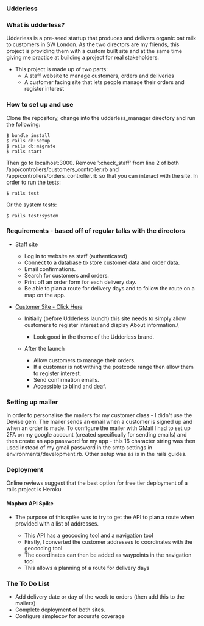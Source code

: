 ### Udderless

### What is udderless?

Udderless is a pre-seed startup that produces and delivers organic oat milk to customers in SW London. As the two directors are my friends, this project is providing them with a custom built site and at the same time giving me practice at building a project for real stakeholders.

- This project is made up of two parts: 
    - A staff website to manage customers, orders and deliveries
    - A customer facing site that lets people manage their orders and register interest

### How to set up and use

Clone the repository, change into the udderless_manager directory and run the following: 
```
$ bundle install
$ rails db:setup 
$ rails db:migrate
$ rails start
```
Then go to localhost:3000. Remove ':check_staff' from line 2 of both /app/controllers/customers_controller.rb and /app/controllers/orders_controller.rb so that you can interact with the site.
In order to run the tests:
```
$ rails test
```
Or the system tests:
```
$ rails test:system
```
### Requirements - based off of regular talks with the directors

  - Staff site
      - Log in to website as staff (authenticated)
      - Connect to a database to store customer data and order data.
      - Email confirmations.
      - Search for customers and orders.
      - Print off an order form for each delivery day.
      - Be able to plan a route for delivery days and to follow the route on a map on the app.
      
  - [Customer Site - Click Here](https://github.com/olliesmith3/udderless_customer_site)
      - Initially (before Udderless launch) this site needs to simply allow customers to register interest and display About information.\
        - Look good in the theme of the Udderless brand.

      - After the launch
        - Allow customers to manage their orders.
        - If a customer is not withing the postcode range then allow them to register interest.
        - Send confirmation emails.
        - Accessible to blind and deaf.

### Setting up mailer 

In order to personalise the mailers for my customer class - I didn't use the Devise gem. The mailer sends an email when a customer is signed up and when an order is made.
To configure the mailer with GMail I had to set up 2FA on my google account (created specifically for sending emails) and then create an app password for my app - this 16 character string was then used instead of my gmail password in the smtp settings in environments/development.rb. Other setup was as is in the rails guides.

### Deployment

Online reviews suggest that the best option for free tier deployment of a rails project is Heroku

#### Mapbox API Spike

- The purpose of this spike was to try to get the API to plan a route when provided with a list of addresses.
 
  - This API has a geocoding tool and a navigation tool
  - Firstly, I converted the customer addresses to coordinates with the geocoding tool
  - The coordinates can then be added as waypoints in the navigation tool
  - This allows a planning of a route for delivery days

### The To Do List

- Add delivery date or day of the week to orders (then add this to the mailers)
- Complete deployment of both sites.
- Configure simplecov for accurate coverage

